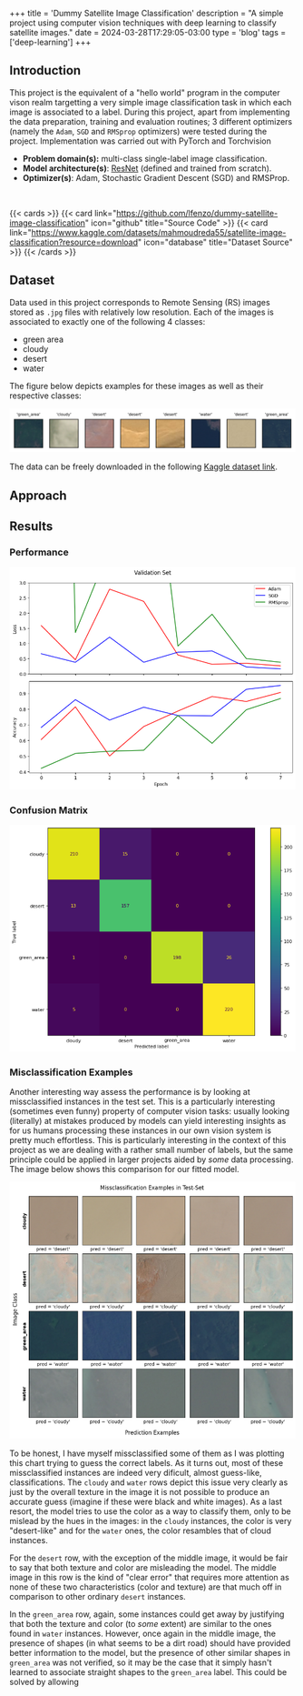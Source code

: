 +++
title = 'Dummy Satellite Image Classification'
description = "A simple project using computer vision techniques with deep learning to classify satellite images."
date = 2024-03-28T17:29:05-03:00
type = 'blog'
tags = ['deep-learning']
+++

## Introduction

This project is the equivalent of a "hello world" program in the computer vison realm targetting a very simple image classification task in which each image is associated to a label. During this project, apart from implementing the data preparation, training and evaluation routines; 3 different optimizers (namely the `Adam`, `SGD` and `RMSprop` optimizers) were tested during the project. Implementation was carried out with PyTorch and Torchvision

- **Problem domain(s):** multi-class single-label image classification.
- **Model architecture(s)**: [ResNet](https://arxiv.org/abs/1512.03385) (defined and trained from scratch).
- **Optimizer(s)**: Adam, Stochastic Gradient Descent (SGD) and RMSProp.

<br>

{{< cards >}}
  {{< card link="https://github.com/lfenzo/dummy-satellite-image-classification" icon="github" title="Source Code" >}}
  {{< card link="https://www.kaggle.com/datasets/mahmoudreda55/satellite-image-classification?resource=download" icon="database" title="Dataset Source" >}}
{{< /cards >}}

## Dataset

Data used in this project corresponds to Remote Sensing (RS) images stored as `.jpg` files with relatively
low resolution. Each of the images is associated to exactly one of the following 4 classes:
- green area
- cloudy
- desert
- water

The figure below depicts examples for these images as well as their respective classes:

![](https://raw.githubusercontent.com/lfenzo/dummy-satellite-image-classification/main/images/training_samples.png)

The data can be freely downloaded in the following [Kaggle dataset link](https://www.kaggle.com/datasets/mahmoudreda55/satellite-image-classification?resource=download).

## Approach

## Results

### Performance

![](https://raw.githubusercontent.com/lfenzo/dummy-satellite-image-classification/main/images/learning_curves.png)

### Confusion Matrix
![](https://raw.githubusercontent.com/lfenzo/dummy-satellite-image-classification/main/images/confusion_matrix.png)

### Misclassification Examples
Another interesting way assess the performance is by looking at missclassified instances in the test set. This is a particularly interesting (sometimes even funny) property of computer vision tasks: usually looking (literally) at mistakes produced by models can yield interesting insights as for us humans processing these instances in our own vision system is pretty much effortless. This is particularly interesting in the context of this project as we are dealing with a rather small number of labels, but the same principle could be applied in larger projects aided by *some* data processing. The image below shows this comparison for our fitted model.

![](https://raw.githubusercontent.com/lfenzo/dummy-satellite-image-classification/main/images/missclassifications_per_class.png "Predicted vs. actual image labels for each class. By comparing the outputs from the models to our own visual perception we may find interesting insights on how the model could be perfected.")

To be honest, I have myself missclassified some of them as I was plotting this chart trying to guess the correct labels. As it turns out, most of these missclassified instances are indeed very dificult, almost guess-like, classifications. The `cloudy` and `water` rows depict this issue very clearly as just by the overall texture in the image it is not possible to produce an accurate guess (imagine if these were black and white images). As a last resort, the model tries to use the color as a way to classify them, only to be mislead by the hues in the images: in the `cloudy` instances, the color is very "desert-like" and for the `water` ones, the color resambles that of cloud instances.

For the `desert` row, with the exception of the middle image, it would be fair to say that both texture and color are misleading the model. The middle image in this row is the kind of "clear error" that requires more attention as none of these two characteristics (color and texture) are that much off in comparison to other ordinary `desert` instances.

In the `green_area` row, again, some instances could get away by justifying that both the texture and color (to *some* extent) are similar to the ones found in `water` instances. However, once again in the middle image, the presence of shapes (in what seems to be a dirt road) should have provided better information to the model, but the presence of other similar shapes in `green_area` was not verified, so it may be the case that it simply hasn't learned to associate straight shapes to the `green_area` label. This could be solved by allowing 
